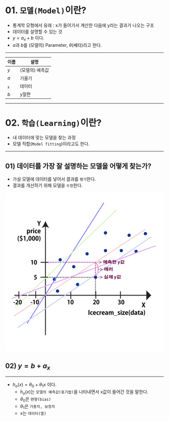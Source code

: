 # 01. `모델(Model)`이란?
 
- 통계학 모형에서 유래 : x가 들어가서 계산한 다음에 y라는 결과가 나오는 구조
- 데이터를 설명할 수 있는 것
- $y=a_x+b$ 이다.
- $a$과 $b$를 (모델의) Parameter, $\theta$(쎄타)라고 한다.

---
|이름|설명|
|--|--|
|$y$|(모델의) 예측값|
|$a$|기울기|
|$_x$|데이터|
|$b$|y절편|
---

# 02. `학습(Learning)`이란?
- 내 데이터에 맞는 모델을 찾는 과정
- 모델 적합(`Model fitting`)이라고도 한다.
---

## 01) 데이터를 가장 잘 설명하는 모델을 어떻게 찾는가?
- 가설 모델에 데이터를 넣어서 결과를 `평가`한다.
- 결과를 개선하기 위해 모델을 `수정`한다.

![alt text](./Linear_Regression-01.png)
## 02) $y=b+a_x$
---
- $h_o(x)=\theta_0 + \theta_1x$ 이다.
  - $h_o(x)$는 `모델의 예측값(표기법)`을 나타내면서 x값이 들어간 것을 말한다.
  - $\theta_0$은 `편향(bias)`
  - $\theta_1$은 `가중치, 보정치`
  - $x$는 `데이터(열)`
